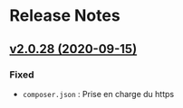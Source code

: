 # Release Notes

## [v2.0.28 (2020-09-15)](https://svn.tigreblanc.fr/presstify-plugins/social/tags/2.0.28...v2.0.28)

### Fixed

- `composer.json` : Prise en charge du https
